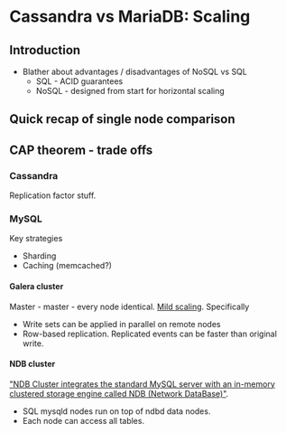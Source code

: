 # Cassandra vs MariaDB: Scaling

## Introduction

* Blather about advantages / disadvantages of NoSQL vs SQL
    * SQL - ACID guarantees
    * NoSQL - designed from start for horizontal scaling

## Quick recap of single node comparison

## CAP theorem - trade offs

### Cassandra 

Replication factor stuff.

### MySQL

Key strategies
* Sharding
* Caching (memcached?)

#### Galera cluster

Master - master - every node identical.
[Mild scaling](https://www.percona.com/blog/2014/11/17/typical-misconceptions-on-galera-for-mysql/). Specifically
* Write sets can be applied in parallel on remote nodes
* Row-based replication. Replicated events can be faster than original write.

#### NDB cluster

["NDB Cluster integrates the standard MySQL server with an in-memory clustered storage engine called NDB (Network DataBase)"](https://dev.mysql.com/doc/refman/5.5/en/mysql-cluster-overview.html).

* SQL mysqld nodes run on top of ndbd data nodes.
* Each node can access all tables.
